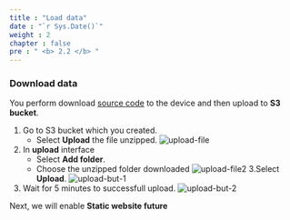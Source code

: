 ```yaml
---
title : "Load data"
date : "`r Sys.Date()`"
weight : 2
chapter : false
pre : " <b> 2.2 </b> "
---
```


### Download data

You perform download [source code](https://github.com/AWS-First-Cloud-Journey/S3-Website/archive/refs/heads/main.zip) to the device and then upload to **S3 bucket**.
1. Go to S3 bucket which you created.
   - Select **Upload** the file unzipped.
![upload-file](/images/upload-file.jpg)
2. In **upload** interface
   - Select **Add folder**.
   - Choose the unzipped folder downloaded
![upload-file2](/images/upload-file-2.jpg)
3.Select **Upload**.
![upload-but-1](/images/upload-but-1.jpg)
4. Wait for 5 minutes to successfull upload.
![upload-but-2](/images/upload-but-2.jpg)

Next, we will enable **Static website future**